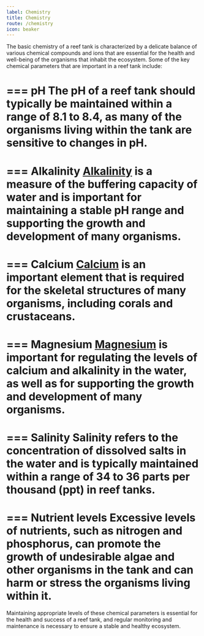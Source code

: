 ```yaml
---
label: Chemistry
title: Chemistry
route: /chemistry
icon: beaker
---
```


The basic chemistry of a reef tank is characterized by a delicate balance of various chemical compounds and ions that
are essential for the health and well-being of the organisms that inhabit the ecosystem. Some of the key chemical
parameters that are important in a reef tank include:

=== pH
The pH of a reef tank should typically be maintained within a range of 8.1 to 8.4, as many of the organisms living
within the tank are sensitive to changes in pH.
===

=== Alkalinity
[Alkalinity](/chemistry/alkalinity) is a measure of the buffering capacity of water and is
important for maintaining a stable pH range and supporting the growth and development of many organisms.
===

=== Calcium
[Calcium](/chemistry/calcium) is an important element that is required for the skeletal structures of many organisms, including
corals and crustaceans.
===

=== Magnesium
[Magnesium](/chemistry/magnesium) is important for regulating the levels of calcium and alkalinity in the water, as well as for
supporting the growth and development of many organisms.
===

=== Salinity 
Salinity refers to the concentration of dissolved salts in the water and is typically maintained within a
range of 34 to 36 parts per thousand (ppt) in reef tanks.
===

=== Nutrient levels
Excessive levels of nutrients, such as nitrogen and phosphorus, can promote the growth of undesirable
algae and other organisms in the tank and can harm or stress the organisms living within it.
===

Maintaining appropriate levels of these chemical parameters is essential for the health and success of a reef tank, and
regular monitoring and maintenance is necessary to ensure a stable and healthy ecosystem.




